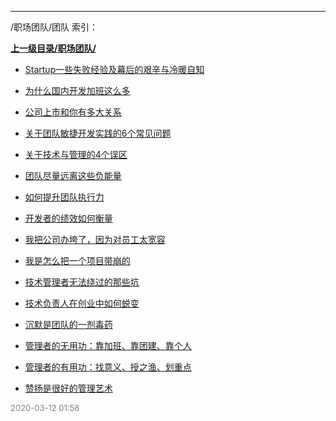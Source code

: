 
----

/职场团队/团队 索引：


**[上一级目录/职场团队/](/职场团队/)**

- [Startup一些失败经验及幕后的艰辛与冷暖自知](/职场团队/团队/Startup一些失败经验及幕后的艰辛与冷暖自知)

- [为什么国内开发加班这么多](/职场团队/团队/为什么国内开发加班这么多)

- [公司上市和你有多大关系](/职场团队/团队/公司上市和你有多大关系)

- [关于团队敏捷开发实践的6个常见问题](/职场团队/团队/关于团队敏捷开发实践的6个常见问题)

- [关于技术与管理的4个误区](/职场团队/团队/关于技术与管理的4个误区)

- [团队尽量远离这些负能量](/职场团队/团队/团队尽量远离这些负能量)

- [如何提升团队执行力](/职场团队/团队/如何提升团队执行力)

- [开发者的绩效如何衡量](/职场团队/团队/开发者的绩效如何衡量)

- [我把公司办垮了，因为对员工太宽容](/职场团队/团队/我把公司办垮了，因为对员工太宽容)

- [我是怎么把一个项目带崩的](/职场团队/团队/我是怎么把一个项目带崩的)

- [技术管理者无法绕过的那些坑](/职场团队/团队/技术管理者无法绕过的那些坑)

- [技术负责人在创业中如何蜕变](/职场团队/团队/技术负责人在创业中如何蜕变)

- [沉默是团队的一剂毒药](/职场团队/团队/沉默是团队的一剂毒药)

- [管理者的无用功：靠加班、靠团建、靠个人](/职场团队/团队/管理者的无用功：靠加班、靠团建、靠个人)

- [管理者的有用功：找意义、授之渔、划重点](/职场团队/团队/管理者的有用功：找意义、授之渔、划重点)

- [赞扬是很好的管理艺术](/职场团队/团队/赞扬是很好的管理艺术)


<font size=2 color='grey'> 2020-03-12 01:58 </font>